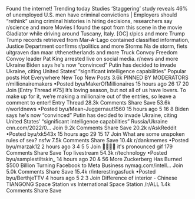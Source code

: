 Found the internet!
Trending today
Studies
‘Staggering’ study reveals 46% of unemployed U.S. men have criminal convictions | Employers should “rethink” using criminal histories in hiring decisions, researchers say
r/science and more
Movies
I found the spot from this scene in the movie Gladiator while driving around Tuscany, Italy. [OC]
r/pics and more
Trump
Trump records retrieved from Mar-A-Lago contained classified information, Justice Department confirms
r/politics and more
Storms
Na de storm, fiets uitgraven dan maar
r/thenetherlands and more
Truck Convoy
Freedom Convoy leader Pat King arrested live on social media.
r/news and more
Ukraine
Biden says he's now “convinced” Putin has decided to invade Ukraine, citing United States’ “significant intelligence capabilities”
Popular posts
Hot
Everywhere
New
Top
New Posts
3.6k
PINNED BY MODERATORS
r/millionairemakers
•Posted byu/MakerOfMillionaires
15 hours ago
26
17
20
Join
[Entry Thread #75] It’s loving season, but not all of us have lovers. To make up for it, we’re making a millionaire out of the entries, so leave a comment to enter!
Entry Thread
28.3k Comments
Share
Save
53.6k
r/worldnews
•Posted byu/Mean-Juggernaut1560
15 hours ago
5
16
8
Biden says he's now “convinced” Putin has decided to invade Ukraine, citing United States’ “significant intelligence capabilities”
Russia/Ukraine
cnn.com/2022/0...
Join
9.2k Comments
Share
Save
20.2k
r/AskReddit
•Posted byu/xk543x
15 hours ago
29
15
17
Join
What are some unspoken rules of sex?
nsfw
7.5k Comments
Share
Save
10.4k
r/dankmemes
•Posted byu/marzak12
2 hours ago
3
4
5
5
Join
🗿🗿🗿🗿
it's pronounced gif
179 Comments
Share
Save
Top livestream
54.3k
r/technology
•Posted byu/samplestiltskin_
14 hours ago
20
& 56 More
Zuckerberg Has Burned $500 Billion Turning Facebook to Meta
Business
nymag.com/intell...
Join
5.0k Comments
Share
Save
15.4k
r/interestingasfuck
•Posted byu/BerthjeTTV
4 hours ago
5
2
3
Join
Difference of interior - Chinese TIANGONG Space Station vs International Space Station
/r/ALL
1.4k Comments
Share
Save
